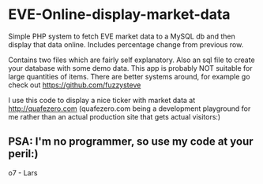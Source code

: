 # EVE-Online-display-market-data
Simple PHP system to fetch EVE market data to a MySQL db and then display that data online. Includes percentage change from previous row.

Contains two files which are fairly self explanatory. Also an sql file to create your database with some demo data.
This app is probably NOT suitable for large quantities of items. There are better systems around, for example go check out https://github.com/fuzzysteve

I use this code to display a nice ticker with market data at http://quafezero.com (quafezero.com being a development playground for me rather than an actual production site that gets actual visitors:)

## PSA: I'm no programmer, so use my code at your peril:)

o7 - Lars
